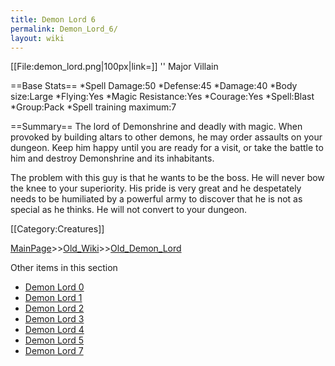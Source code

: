 ```yaml
---
title: Demon Lord 6
permalink: Demon_Lord_6/
layout: wiki
---
```

[[File:demon_lord.png|100px|link=]] '' Major Villain

==Base Stats==
*Spell Damage:50
*Defense:45
*Damage:40
*Body size:Large
*Flying:Yes
*Magic Resistance:Yes
*Courage:Yes
*Spell:Blast
*Group:Pack
*Spell training maximum:7

==Summary==
The lord of Demonshrine and deadly with magic. When provoked by building altars to other demons, he may order assaults on your dungeon. Keep him happy until you are ready for a visit, or take the battle to him and destroy Demonshrine and its inhabitants.

The problem with this guy is that he wants to be the boss. He will never bow the knee to your superiority. His pride is very great and he despetately needs to be humiliated by a powerful army to discover that he is not as special as he thinks. He will not convert to your dungeon.

[[Category:Creatures]]

[MainPage](/keeperrl_wiki/ "wikilink")>>[Old_Wiki](/keeperrl_wiki/Old_Wiki "wikilink")>>[Old_Demon_Lord](/keeperrl_wiki/Old_Demon_Lord "wikilink")

Other items in this section
-    [Demon Lord 0](/keeperrl_wiki/Demon_Lord_0 "wikilink")
-    [Demon Lord 1](/keeperrl_wiki/Demon_Lord_1 "wikilink")
-    [Demon Lord 2](/keeperrl_wiki/Demon_Lord_2 "wikilink")
-    [Demon Lord 3](/keeperrl_wiki/Demon_Lord_3 "wikilink")
-    [Demon Lord 4](/keeperrl_wiki/Demon_Lord_4 "wikilink")
-    [Demon Lord 5](/keeperrl_wiki/Demon_Lord_5 "wikilink")
-    [Demon Lord 7](/keeperrl_wiki/Demon_Lord_7 "wikilink")
